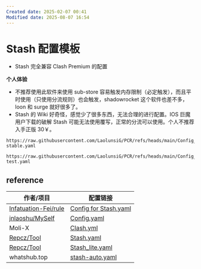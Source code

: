 ```yaml
---
Created date: 2025-02-07 00:41
Modified date: 2025-08-07 16:54
---
```

# Stash 配置模板

- Stash 完全兼容 Clash Premium 的配置

**个人体验**
- 不推荐使用此软件来使用 sub-store 容易触发内存限制（必定触发），而且平时使用（只使用分流规则）也会触发，shadowrocket 这个软件也差不多，loon 和 surge 就好很多了。
- Stash 的 Wiki 好奇怪，感觉少了很多东西，无法合理的进行配置。IOS 巨魔用户下载的破解 Stash 可能无法使用覆写，正常的分流可以使用。个人不推荐入手正版 30￥。

```
https://raw.githubusercontent.com/LaolunsiG/PCR/refs/heads/main/Config_File/Stash/Stash-stable.yaml
```

```
https://raw.githubusercontent.com/LaolunsiG/PCR/refs/heads/main/Config_File/Stash/Stash-test.yaml
```

## reference

| 作者/项目                                                           | 配置链接                                                                                                                                            |
| --------------------------------------------------------------- | ----------------------------------------------------------------------------------------------------------------------------------------------- |
| [Infatuation-Fei/rule](https://github.com/Infatuation-Fei/rule) | [Config for Stash.yaml](https://github.com/Infatuation-Fei/rule/blob/main/Stash/%E9%85%8D%E7%BD%AE%E6%A8%A1%E6%9D%BF/Config%20for%20Stash.yaml) |
| [jnlaoshu/MySelf](https://github.com/jnlaoshu/MySelf)           | [Config.yaml](https://raw.githubusercontent.com/jnlaoshu/MySelf/refs/heads/main/Stash/Config.yaml)                                              |
| Moli-X                                                          | [Clash.yml](https://raw.githubusercontent.com/Moli-X/Resources/main/Clash/Clash.yml)                                                            |
| [Repcz/Tool](https://github.com/Repcz/Tool)                     | [Stash.yaml](https://raw.githubusercontent.com/Repcz/Tool/refs/heads/X/Stash/Stash.yaml)                                                        |
| [Repcz/Tool](https://github.com/Repcz/Tool)                     | [Stash_lite.yaml](https://raw.githubusercontent.com/Repcz/Tool/refs/heads/X/Stash/Stash_lite.yaml)                                              |
| whatshub.top                                                    | [stash-auto.yaml](https://whatshub.top/config/stash-auto.yaml)                                                                                  |
